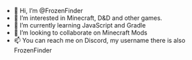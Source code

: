 - 👋 Hi, I’m @FrozenFinder
- 👀 I’m interested in Minecraft, D&D and other games.
- 🌱 I’m currently learning JavaScript and Gradle
- 💞️ I’m looking to collaborate on Minecraft Mods
- 📫 You can reach me on Discord, my username there is also FrozenFinder

<!---
FrozenFinder/FrozenFinder is a ✨ special ✨ repository because its `README.md` (this file) appears on your GitHub profile.
You can click the Preview link to take a look at your changes.
--->
